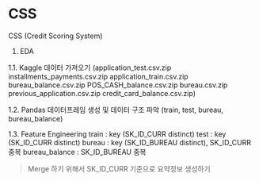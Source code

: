 # CSS
CSS (Credit Scoring System)


1. EDA

1.1. Kaggle 데이터 가져오기
(application_test.csv.zip	    installments_payments.csv.zip
application_train.csv.zip	    bureau_balance.csv.zip		    POS_CASH_balance.csv.zip
bureau.csv.zip			    previous_application.csv.zip    credit_card_balance.csv.zip)

1.2. Pandas 데이터프레임 생성 및 데이터 구조 파악
(train, test, bureau, bureau_balance)

1.3. Feature Engineering
train : key (SK_ID_CURR distinct)
test : key (SK_ID_CURR distinct)
bureau : key (SK_ID_BUREAU distinct), SK_ID_CURR 중복
bureau_balance : SK_ID_BUREAU 중복
> Merge 하기 위해서 SK_ID_CURR 기준으로 요약정보 생성하기

